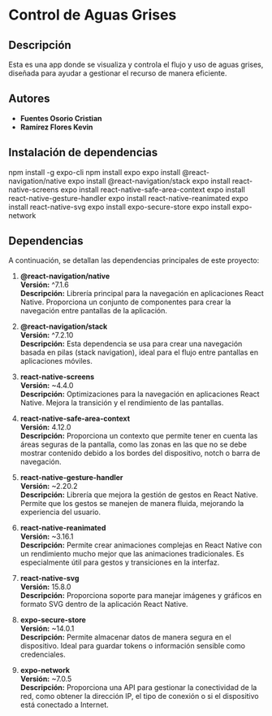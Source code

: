 # Control de Aguas Grises

## Descripción

Esta es una app donde se visualiza y controla el flujo y uso de aguas grises, diseñada para ayudar a gestionar el recurso de manera eficiente.

## Autores

- **Fuentes Osorio Cristian**
- **Ramírez Flores Kevin**

## Instalación de dependencias
npm install -g expo-cli
npm install expo
expo install @react-navigation/native
expo install @react-navigation/stack
expo install react-native-screens
expo install react-native-safe-area-context
expo install react-native-gesture-handler
expo install react-native-reanimated
expo install react-native-svg
expo install expo-secure-store
expo install expo-network


## Dependencias

A continuación, se detallan las dependencias principales de este proyecto:

1. **@react-navigation/native**  
   **Versión:** ^7.1.6  
   **Descripción:** Librería principal para la navegación en aplicaciones React Native. Proporciona un conjunto de componentes para crear la navegación entre pantallas de la aplicación.

2. **@react-navigation/stack**  
   **Versión:** ^7.2.10  
   **Descripción:** Esta dependencia se usa para crear una navegación basada en pilas (stack navigation), ideal para el flujo entre pantallas en aplicaciones móviles.

3. **react-native-screens**  
   **Versión:** ~4.4.0  
   **Descripción:** Optimizaciones para la navegación en aplicaciones React Native. Mejora la transición y el rendimiento de las pantallas.

4. **react-native-safe-area-context**  
   **Versión:** 4.12.0  
   **Descripción:** Proporciona un contexto que permite tener en cuenta las áreas seguras de la pantalla, como las zonas en las que no se debe mostrar contenido debido a los bordes del dispositivo, notch o barra de navegación.

5. **react-native-gesture-handler**  
   **Versión:** ~2.20.2  
   **Descripción:** Librería que mejora la gestión de gestos en React Native. Permite que los gestos se manejen de manera fluida, mejorando la experiencia del usuario.

6. **react-native-reanimated**  
    **Versión:** ~3.16.1  
    **Descripción:** Permite crear animaciones complejas en React Native con un rendimiento mucho mejor que las animaciones tradicionales. Es especialmente útil para gestos y transiciones en la interfaz.

7. **react-native-svg**  
    **Versión:** 15.8.0  
    **Descripción:** Proporciona soporte para manejar imágenes y gráficos en formato SVG dentro de la aplicación React Native.

8. **expo-secure-store**  
    **Versión:** ~14.0.1  
    **Descripción:** Permite almacenar datos de manera segura en el dispositivo. Ideal para guardar tokens o información sensible como credenciales.

9. **expo-network**  
    **Versión:** ~7.0.5  
    **Descripción:** Proporciona una API para gestionar la conectividad de la red, como obtener la dirección IP, el tipo de conexión o si el dispositivo está conectado a Internet.
